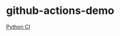 # github-actions-demo

[Python CI](https://github.com/lockermanwxlf/github-actions-demo/actions/workflows/python-test.yaml/badge.svg)
